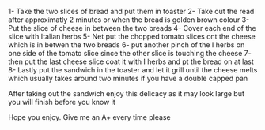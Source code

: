 1- Take the two slices of bread and put them in toaster
2- Take out the read after approximatly 2 minutes or when the bread is golden brown colour
3- Put the slice of cheese in between the two breads
4- Cover each end of the slice with Italian herbs
5- Net put the chopped tomato slices ont the cheese which is in betwen the two breads
6- put another pinch of the I herbs on one side of the tomato slice since the other slice is touching the cheese
7- then put the last cheese slice coat it with I herbs and pt the bread on at last
8- Lastly put the sandwich in the toaster and let it grill until the cheese melts which usually takes around two minutes if you have a double capped pan

 After taking out the sandwich enjoy this delicacy as it may look large but you will finish before you know it 

 Hope you enjoy. Give me an A+ every time please
 